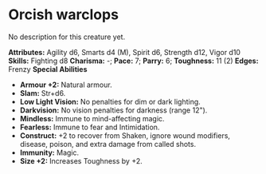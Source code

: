 # Orcish warclops

No description for this creature yet.

**Attributes:** Agility d6, Smarts d4 (M), Spirit d6, Strength d12,
Vigor d10
**Skills:** Fighting d8
**Charisma:** -; **Pace:** 7; **Parry:** 6; **Toughness:** 11 (2)
**Edges:** Frenzy
**Special Abilities**

- **Armour +2:** Natural armour.
- **Slam:** Str+d6.
- **Low Light Vision:** No penalties for dim or dark lighting.
- **Darkvision:** No vision penalties for darkness (range 12").
- **Mindless:** Immune to mind-affecting magic.
- **Fearless:** Immune to fear and Intimidation.
- **Construct:** +2 to recover from Shaken, ignore wound modifiers,
disease, poison, and extra damage from called shots.
- **Immunity:** Magic.
- **Size +2:** Increases Toughness by +2.
